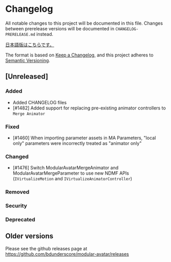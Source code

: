 ﻿# Changelog

All notable changes to this project will be documented in this file.
Changes between prerelease versions will be documented in `CHANGELOG-PRERELEASE.md` instead.

[日本語版はこちらです。](CHANGELOG-jp.md)

The format is based on [Keep a Changelog](https://keepachangelog.com/en/1.1.0/),
and this project adheres to [Semantic Versioning](https://semver.org/spec/v2.0.0.html).

## [Unreleased]

### Added
- Added CHANGELOG files
- [#1482] Added support for replacing pre-existing animator controllers to `Merge Animator`

### Fixed
- [#1460] When importing parameter assets in MA Parameters, "local only" parameters were incorrectly treated as
  "animator only"

### Changed
- [#1476] Switch ModularAvatarMergeAnimator and ModularAvatarMergeParameter to use new NDMF APIs (`IVirtualizeMotion` and `IVirtualizeAnimatorController`) 

### Removed

### Security

### Deprecated

## Older versions

Please see the github releases page at https://github.com/bdunderscore/modular-avatar/releases
